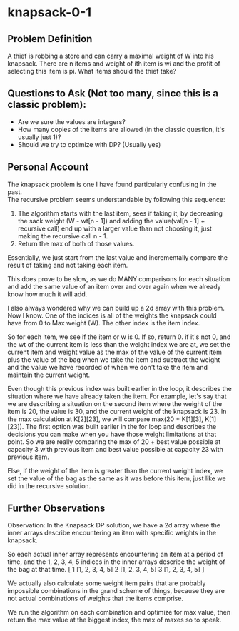 # knapsack-0-1

## Problem Definition
A thief is robbing a store and can carry a maximal weight of W into his knapsack. There are n items and weight of ith item is wi and the profit of selecting this item is pi. What items should the thief take?

## Questions to Ask (Not too many, since this is a classic problem):
- Are we sure the values are integers?
- How many copies of the items are allowed (in the classic question, it's usually just 1)?
- Should we try to optimize with DP? (Usually yes)

## Personal Account
The knapsack problem is one I have found particularly confusing in the past.  
The recursive problem seems understandable by following this sequence:
1. The algorithm starts with the last item, sees if taking it, by decreasing the sack weight (W - wt[n - 1]) and adding the value(val[n - 1] + recursive call) end up with a larger value than not choosing it, just making the recursive call n - 1.
2. Return the max of both of those values.

Essentially, we just start from the last value and incrementally compare the result of taking and not taking each item.

This does prove to be slow, as we do MANY comparisons for each situation and add the same value of an item over and over again when we already know how much it will add.

I also always wondered why we can build up a 2d array with this problem.
Now I know.
One of the indices is all of the weights the knapsack could have from 0 to Max weight (W).
The other index is the item index.

So for each item, we see if the item or w is 0.  If so, return 0.
if it's not 0, and the wt of the current item is less than the weight index we are at, we set the current
item and weight value as the max of the value of the current item plus the value of the bag when we take the item and subtract the weight and the
value we have recorded of when we don't take the item and maintain the current weight.

Even though this previous index was built earlier in the loop, it describes the situation where we have already taken the item.  For example, let's say that we are describing a situation on the second item
where the weight of the item is 20, the value is 30, and the current weight of the knapsack is 23.  In the max calculation at K[2][23], we will compare max(20 + K[1][3], K[1][23]).
The first option was built earlier in the for loop and describes the decisions you can make when you have those weight limitations at that point.  So we are really comparing the max of 20 + best value possible at capacity 3 with previous item and best value possible at capacity 23 with previous item.

Else, if the weight of the item is greater than the current weight index, we set the value of the bag as the same as it was before this item, just like we did in the recursive solution.

## Further Observations
Observation: In the Knapsack DP solution, we have a 2d array where the inner arrays describe encountering an item with specific weights in the knapsack.

So each actual inner array represents encountering an item at a period of time, and the 1, 2, 3, 4, 5 indices in the inner arrays describe the weight of the bag at that time.
[
1 [1, 2, 3, 4, 5]
2 [1, 2, 3, 4, 5]
3 [1, 2, 3, 4, 5]
]

We actually also calculate some weight item pairs that are probably impossible combinations in the grand scheme of things, because they are not actual combinations of weights that the items comprise.

We run the algorithm on each combination and optimize for max value, then return the max value at the biggest index, the max of maxes so to speak.

